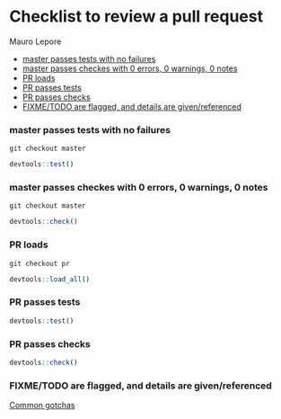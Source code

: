 Checklist to review a pull request
================
Mauro Lepore

  - [master passes tests with no
    failures](#master-passes-tests-with-no-failures)
  - [master passes checkes with 0 errors, 0 warnings, 0
    notes](#master-passes-checkes-with-0-errors-0-warnings-0-notes)
  - [PR loads](#pr-loads)
  - [PR passes tests](#pr-passes-tests)
  - [PR passes checks](#pr-passes-checks)
  - [FIXME/TODO are flagged, and details are
    given/referenced](#fixmetodo-are-flagged-and-details-are-givenreferenced)

### master passes tests with no failures

    git checkout master

``` r
devtools::test()
```

### master passes checkes with 0 errors, 0 warnings, 0 notes

    git checkout master

``` r
devtools::check()
```

### PR loads

    git checkout pr

``` r
devtools::load_all()
```

### PR passes tests

``` r
devtools::test()
```

### PR passes checks

``` r
devtools::check()
```

### FIXME/TODO are flagged, and details are given/referenced

[Common
gotchas](https://github.com/2DegreesInvesting/ds-incubator/issues/11#issuecomment-575837744)
